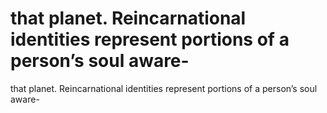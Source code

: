 # that planet. Reincarnational identities represent portions of a person’s soul aware-

that planet. Reincarnational identities represent portions of a person’s soul aware-